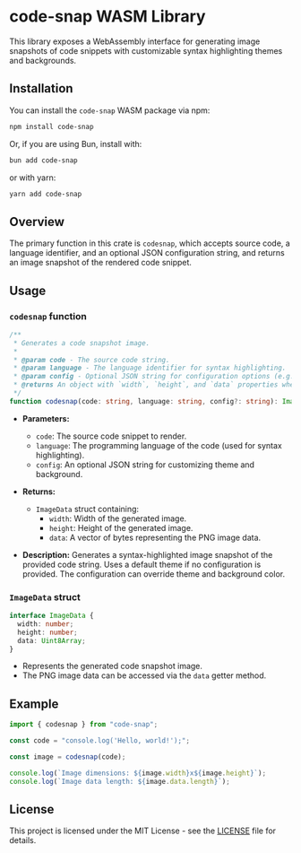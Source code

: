 # code-snap WASM Library

This library exposes a WebAssembly interface for generating image snapshots of code snippets with customizable syntax highlighting themes and backgrounds.

## Installation

You can install the `code-snap` WASM package via npm:

```bash
npm install code-snap
```

Or, if you are using Bun, install with:

```bash
bun add code-snap
```

or with yarn:

```bash
yarn add code-snap
```

## Overview

The primary function in this crate is `codesnap`, which accepts source code, a language identifier, and an optional JSON configuration string, and returns an image snapshot of the rendered code snippet.

## Usage

### `codesnap` function

```typescript
/**
 * Generates a code snapshot image.
 *
 * @param code - The source code string.
 * @param language - The language identifier for syntax highlighting.
 * @param config - Optional JSON string for configuration options (e.g. theme, background).
 * @returns An object with `width`, `height`, and `data` properties where `data` is a Uint8Array of PNG bytes.
 */
function codesnap(code: string, language: string, config?: string): ImageData;
```

- **Parameters:**
  - `code`: The source code snippet to render.
  - `language`: The programming language of the code (used for syntax highlighting).
  - `config`: An optional JSON string for customizing theme and background.

- **Returns:**
  - `ImageData` struct containing:
    - `width`: Width of the generated image.
    - `height`: Height of the generated image.
    - `data`: A vector of bytes representing the PNG image data.

- **Description:**
  Generates a syntax-highlighted image snapshot of the provided code string. Uses a default theme if no configuration is provided. The configuration can override theme and background color.

### `ImageData` struct

```typescript
interface ImageData {
  width: number;
  height: number;
  data: Uint8Array;
}
```

- Represents the generated code snapshot image.
- The PNG image data can be accessed via the `data` getter method.

## Example

```typescript
import { codesnap } from "code-snap";

const code = "console.log('Hello, world!');";

const image = codesnap(code);

console.log(`Image dimensions: ${image.width}x${image.height}`);
console.log(`Image data length: ${image.data.length}`);
```

## License

This project is licensed under the MIT License - see the [LICENSE](LICENSE) file for details.
